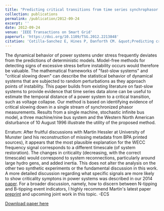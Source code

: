 ```yaml
---
title: "Predicting critical transitions from time series synchrophasor data"
collection: publications
permalink: /publication/2012-09-24
excerpt: ''
date: 2012-09-24
venue: 'IEEE Transactions on Smart Grid'
paperurl: 'https://doi.org/10.1109/TSG.2012.2213848'
citation: 'Cotilla-Sanchez E, Hines P, Danforth CM. &quot;Predicting critical transitions from time series synchrophasor data.&quot; <i>IEEE Transactions on Smart Grid</i>. 3(4):1832-1840 (2012)'
---
```


The dynamical behavior of power systems under stress frequently deviates from the predictions of deterministic models. Model-free methods for detecting signs of excessive stress before instability occurs would therefore be valuable. The mathematical frameworks of "fast-slow systems" and "critical slowing down" can describe the statistical behavior of dynamical systems that are subjected to random perturbations as they approach points of instability. This paper builds from existing literature on fast-slow systems to provide evidence that time series data alone can be useful to estimate the temporal distance of a power system to a critical transition, such as voltage collapse. Our method is based on identifying evidence of critical slowing down in a single stream of synchronized phasor measurements. Results from a single machine, stochastic infinite bus model, a three machine/nine bus system and the Western North American disturbance of 10 August 1996 illustrate the utility of the proposed method.

Erratum: After fruitful discussions with Martin Hessler at University of Munster (and his reconstruction of missing metadata from BPA printed sources), it appears that the most plausible explanation for the WECC frequency signal corresponds to a different timescale (of system restoration). The changes in criticality (decreasing, with the correct timescale) would correspond to system reconnections, particularly around large hydro gens, and added inertia. This does not alter the analysis on the other two synthetic experiments or the fundamental discussion in this work. A more detailed discussion regarding what specific signals are more likely to show criticality symptons in power systems was described in our 2014 [paper](https://ecotillasanchez.github.io/publication/2014-07-08). For a broader discussion, namely, how to discern between N-tipping and B-tipping event indicators, I highly recommend Martin's latest paper [preprint](https://assets.researchsquare.com/files/rs-3610740/v1_covered_6faf95e7-4d9b-4496-b728-8df005367c1a.pdf?c=1701149602) and upcoming joint work in this topic. -ECS

[Download paper here](https://doi.org/10.1109/TSG.2012.2213848)
